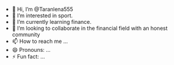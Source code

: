 - 👋 Hi, I’m @Taranlena555
- 👀 I’m interested in sport.
- 🌱 I’m currently learning finance.
- 💞️ I’m looking to collaborate  in the financial field with an honest community
- 📫 How to reach me ...
- 😄 Pronouns: ...
- ⚡ Fun fact: ...

<!---
Taranlena555/Taranlena555 is a ✨ special ✨ repository because its `README.md` (this file) appears on your GitHub profile.
You can click the Preview link to take a look at your changes.
--->
